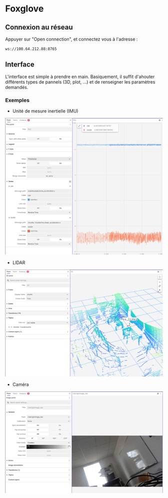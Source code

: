 # Foxglove

## Connexion au réseau

Appuyer sur "Open connection", et connectez vous à l'adresse :

``` bash
ws://100.64.212.88:8765
```

## Interface

L'interface est simple à prendre en main. Basiquement, il suffit d'ahouter différents types de pannels (3D, plot, ...) et de renseigner les paramètres demandés.

### Exemples

- Unité de mesure inertielle (IMU)

![foxglove_imu](images/foxglove_imu.png)

- LIDAR

![foxglove_lidar](images/foxglove_lidar.png)

- Caméra

![foxglove_camera](images/foxglove_camera.png)